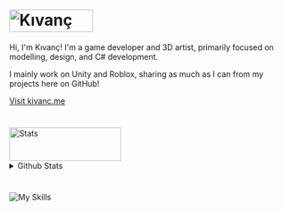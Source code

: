 # [<img src="https://github.com/kivancozturk/kivancozturk/blob/main/source/images/main/name.png" alt="Kıvanç" width="150px" height="40px">](https://kivanc.me)

Hi, I'm Kıvanç! I'm a game developer and 3D artist, primarily focused on modelling, design, and C# development.

I mainly work on Unity and Roblox, sharing as much as I can from my projects here on GitHub!

[Visit kivanc.me](https://kivanc.me)

#

<img src="https://github.com/kivancozturk/kivancozturk/blob/main/source/images/main/about.png" alt="Stats" width="200px" height="60px">

<details>
  <summary>Github Stats</summary>
  
  <a href="#">![Github stats](https://github-readme-stats.vercel.app/api?username=kivancozturk&theme=swift&count_private=true&hide_border=true&line_height=20)</a>
  <a href="#">![Top Langs](https://github-readme-stats.vercel.app/api/top-langs/?username=kivancozturk&layout=compact&theme=swift&count_private=true&hide_border=true)</a>
</details>

#

![My Skills](https://go-skill-icons.vercel.app/api/icons?i=robloxstudio,unity,vscode,lua,javascript,blender,photoshop)
